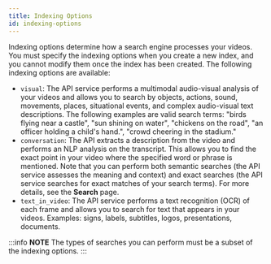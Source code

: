 ```yaml
---
title: Indexing Options
id: indexing-options
---
```


Indexing options determine how a search engine processes your videos. You must specify the indexing options when you create a new index, and you cannot modify them once the index has been created. The following indexing options are available: 

- `visual`: The API service performs a multimodal audio-visual analysis of your videos and allows you to search by objects, actions, sound, movements, places, situational events, and complex audio-visual text descriptions. The following examples are valid search terms: "birds flying near a castle", "sun shining on water", "chickens on the road", "an officer holding a child's hand.", "crowd cheering in the stadium."
- `conversation`: The API extracts a description from the video and performs an NLP analysis on the transcript. This allows you to find the exact point in your video where the specified word or phrase is mentioned. Note that you can perform both semantic searches (the API service assesses the meaning and context) and exact searches (the API service searches for exact matches of your search terms). For more details, see the **Search** <!--TODO: Add link--> page.
- `text_in_video`: The API service performs a text recognition (OCR) of each frame and allows you to search for text that appears in your videos. Examples: signs, labels, subtitles, logos, presentations, documents.

:::info **NOTE**
The types of searches you can perform must be a subset of the indexing options.
:::
